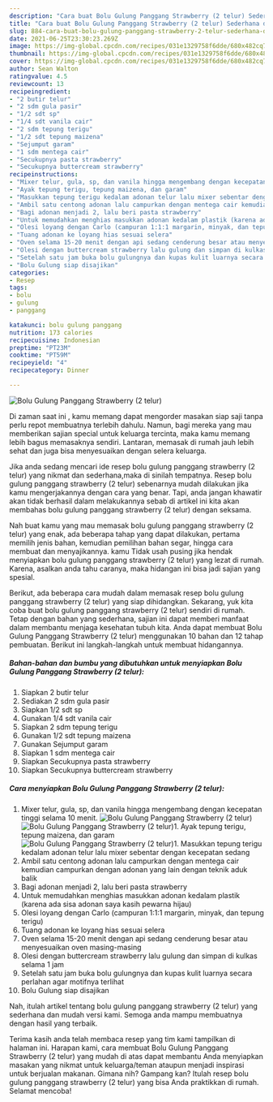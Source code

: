 ```yaml
---
description: "Cara buat Bolu Gulung Panggang Strawberry (2 telur) Sederhana dan Mudah Dibuat"
title: "Cara buat Bolu Gulung Panggang Strawberry (2 telur) Sederhana dan Mudah Dibuat"
slug: 884-cara-buat-bolu-gulung-panggang-strawberry-2-telur-sederhana-dan-mudah-dibuat
date: 2021-06-25T23:30:23.269Z
image: https://img-global.cpcdn.com/recipes/031e1329758f6dde/680x482cq70/bolu-gulung-panggang-strawberry-2-telur-foto-resep-utama.jpg
thumbnail: https://img-global.cpcdn.com/recipes/031e1329758f6dde/680x482cq70/bolu-gulung-panggang-strawberry-2-telur-foto-resep-utama.jpg
cover: https://img-global.cpcdn.com/recipes/031e1329758f6dde/680x482cq70/bolu-gulung-panggang-strawberry-2-telur-foto-resep-utama.jpg
author: Sean Walton
ratingvalue: 4.5
reviewcount: 13
recipeingredient:
- "2 butir telur"
- "2 sdm gula pasir"
- "1/2 sdt sp"
- "1/4 sdt vanila cair"
- "2 sdm tepung terigu"
- "1/2 sdt tepung maizena"
- "Sejumput garam"
- "1 sdm mentega cair"
- "Secukupnya pasta strawberry"
- "Secukupnya buttercream strawberry"
recipeinstructions:
- "Mixer telur, gula, sp, dan vanila hingga mengembang dengan kecepatan tinggi selama 10 menit."
- "Ayak tepung terigu, tepung maizena, dan garam"
- "Masukkan tepung terigu kedalam adonan telur lalu mixer sebentar dengan kecepatan sedang"
- "Ambil satu centong adonan lalu campurkan dengan mentega cair kemudian campurkan dengan adonan yang lain dengan teknik aduk balik"
- "Bagi adonan menjadi 2, lalu beri pasta strawberry"
- "Untuk memudahkan menghias masukkan adonan kedalam plastik (karena ada sisa adonan saya kasih pewarna hijau)"
- "Olesi loyang dengan Carlo (campuran 1:1:1 margarin, minyak, dan tepung terigu)"
- "Tuang adonan ke loyang hias sesuai selera"
- "Oven selama 15-20 menit dengan api sedang cenderung besar atau menyesuaikan oven masing-masing"
- "Olesi dengan buttercream strawberry lalu gulung dan simpan di kulkas selama 1 jam"
- "Setelah satu jam buka bolu gulungnya dan kupas kulit luarnya secara perlahan agar motifnya terlihat"
- "Bolu Gulung siap disajikan"
categories:
- Resep
tags:
- bolu
- gulung
- panggang

katakunci: bolu gulung panggang 
nutrition: 173 calories
recipecuisine: Indonesian
preptime: "PT23M"
cooktime: "PT59M"
recipeyield: "4"
recipecategory: Dinner

---
```



![Bolu Gulung Panggang Strawberry (2 telur)](https://img-global.cpcdn.com/recipes/031e1329758f6dde/680x482cq70/bolu-gulung-panggang-strawberry-2-telur-foto-resep-utama.jpg)

Di zaman  saat ini , kamu memang dapat mengorder masakan siap saji tanpa perlu repot membuatnya terlebih dahulu. Namun, bagi mereka yang mau memberikan sajian special untuk keluarga tercinta, maka kamu memang lebih bagus memasaknya sendiri. Lantaran, memasak di rumah jauh lebih sehat dan juga bisa menyesuaikan dengan selera keluarga.

Jika anda sedang mencari ide resep bolu gulung panggang strawberry (2 telur) yang nikmat dan sederhana,maka di sinilah tempatnya. Resep bolu gulung panggang strawberry (2 telur)  sebenarnya mudah dilakukan jika kamu mengerjakannya dengan cara yang benar. Tapi, anda jangan khawatir akan tidak berhasil dalam melakukannya 
sebab di artikel ini kita akan membahas bolu gulung panggang strawberry (2 telur) dengan seksama.  



Nah buat kamu yang mau memasak bolu gulung panggang strawberry (2 telur) yang enak, ada beberapa tahap yang dapat dilakukan, pertama memilih jenis bahan, kemudian pemilihan bahan segar, hingga cara membuat dan menyajikannya. kamu Tidak usah pusing jika hendak menyiapkan bolu gulung panggang strawberry (2 telur) yang lezat di rumah. Karena, asalkan anda  tahu caranya, maka hidangan ini bisa jadi sajian yang spesial.

Berikut, ada beberapa cara mudah dalam memasak resep bolu gulung panggang strawberry (2 telur) yang siap dihidangkan. Sekarang, yuk kita coba buat bolu gulung panggang strawberry (2 telur) sendiri di rumah. Tetap dengan bahan yang sederhana, sajian ini dapat memberi manfaat dalam membantu menjaga kesehatan tubuh kita. Anda dapat membuat Bolu Gulung Panggang Strawberry (2 telur) menggunakan 10 bahan dan 12 tahap pembuatan. Berikut ini langkah-langkah untuk membuat hidangannya.

<!--inarticleads1-->

##### Bahan-bahan dan bumbu yang dibutuhkan untuk menyiapkan Bolu Gulung Panggang Strawberry (2 telur):

1. Siapkan 2 butir telur
1. Sediakan 2 sdm gula pasir
1. Siapkan 1/2 sdt sp
1. Gunakan 1/4 sdt vanila cair
1. Siapkan 2 sdm tepung terigu
1. Gunakan 1/2 sdt tepung maizena
1. Gunakan Sejumput garam
1. Siapkan 1 sdm mentega cair
1. Siapkan Secukupnya pasta strawberry
1. Siapkan Secukupnya buttercream strawberry




<!--inarticleads2-->

##### Cara menyiapkan Bolu Gulung Panggang Strawberry (2 telur):

1. Mixer telur, gula, sp, dan vanila hingga mengembang dengan kecepatan tinggi selama 10 menit.
<img src="https://img-global.cpcdn.com/steps/9b74d5c1a986fa09/160x128cq70/bolu-gulung-panggang-strawberry-2-telur-langkah-memasak-1-foto.jpg" alt="Bolu Gulung Panggang Strawberry (2 telur)"><img src="https://img-global.cpcdn.com/steps/c535f59bc91c48fd/160x128cq70/bolu-gulung-panggang-strawberry-2-telur-langkah-memasak-1-foto.jpg" alt="Bolu Gulung Panggang Strawberry (2 telur)">1. Ayak tepung terigu, tepung maizena, dan garam
<img src="https://img-global.cpcdn.com/steps/90f1037e4d48fce3/160x128cq70/bolu-gulung-panggang-strawberry-2-telur-langkah-memasak-2-foto.jpg" alt="Bolu Gulung Panggang Strawberry (2 telur)">1. Masukkan tepung terigu kedalam adonan telur lalu mixer sebentar dengan kecepatan sedang
1. Ambil satu centong adonan lalu campurkan dengan mentega cair kemudian campurkan dengan adonan yang lain dengan teknik aduk balik
1. Bagi adonan menjadi 2, lalu beri pasta strawberry
1. Untuk memudahkan menghias masukkan adonan kedalam plastik (karena ada sisa adonan saya kasih pewarna hijau)
1. Olesi loyang dengan Carlo (campuran 1:1:1 margarin, minyak, dan tepung terigu)
1. Tuang adonan ke loyang hias sesuai selera
1. Oven selama 15-20 menit dengan api sedang cenderung besar atau menyesuaikan oven masing-masing
1. Olesi dengan buttercream strawberry lalu gulung dan simpan di kulkas selama 1 jam
1. Setelah satu jam buka bolu gulungnya dan kupas kulit luarnya secara perlahan agar motifnya terlihat
1. Bolu Gulung siap disajikan




Nah, itulah artikel tentang  bolu gulung panggang strawberry (2 telur)  yang sederhana dan mudah versi kami. Semoga anda mampu membuatnya dengan hasil yang terbaik. 

Terima kasih anda telah membaca resep yang tim kami tampilkan di halaman ini. Harapan kami, cara membuat  Bolu Gulung Panggang Strawberry (2 telur) yang mudah di atas dapat membantu Anda menyiapkan masakan yang nikmat untuk keluarga/teman ataupun menjadi inspirasi untuk berjualan makanan. Gimana nih? Gampang kan? Itulah resep bolu gulung panggang strawberry (2 telur) yang bisa Anda praktikkan di rumah. Selamat mencoba!

